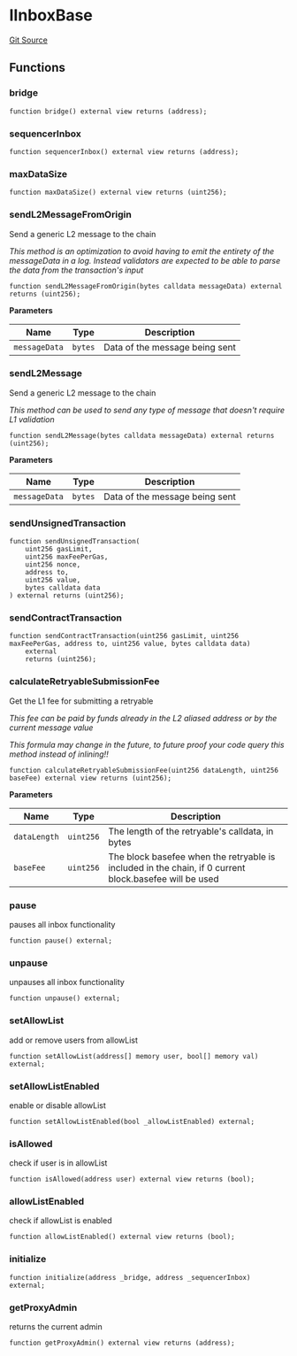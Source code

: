 # IInboxBase
[Git Source](https://github.com/G7DAO/protocol/blob/ef7b24f4a26e9671edc818362f455c3e2801e1d7/contracts/interfaces/IInboxBase.sol)


## Functions
### bridge


```solidity
function bridge() external view returns (address);
```

### sequencerInbox


```solidity
function sequencerInbox() external view returns (address);
```

### maxDataSize


```solidity
function maxDataSize() external view returns (uint256);
```

### sendL2MessageFromOrigin

Send a generic L2 message to the chain

*This method is an optimization to avoid having to emit the entirety of the messageData in a log. Instead validators are expected to be able to parse the data from the transaction's input*


```solidity
function sendL2MessageFromOrigin(bytes calldata messageData) external returns (uint256);
```
**Parameters**

|Name|Type|Description|
|----|----|-----------|
|`messageData`|`bytes`|Data of the message being sent|


### sendL2Message

Send a generic L2 message to the chain

*This method can be used to send any type of message that doesn't require L1 validation*


```solidity
function sendL2Message(bytes calldata messageData) external returns (uint256);
```
**Parameters**

|Name|Type|Description|
|----|----|-----------|
|`messageData`|`bytes`|Data of the message being sent|


### sendUnsignedTransaction


```solidity
function sendUnsignedTransaction(
    uint256 gasLimit,
    uint256 maxFeePerGas,
    uint256 nonce,
    address to,
    uint256 value,
    bytes calldata data
) external returns (uint256);
```

### sendContractTransaction


```solidity
function sendContractTransaction(uint256 gasLimit, uint256 maxFeePerGas, address to, uint256 value, bytes calldata data)
    external
    returns (uint256);
```

### calculateRetryableSubmissionFee

Get the L1 fee for submitting a retryable

*This fee can be paid by funds already in the L2 aliased address or by the current message value*

*This formula may change in the future, to future proof your code query this method instead of inlining!!*


```solidity
function calculateRetryableSubmissionFee(uint256 dataLength, uint256 baseFee) external view returns (uint256);
```
**Parameters**

|Name|Type|Description|
|----|----|-----------|
|`dataLength`|`uint256`|The length of the retryable's calldata, in bytes|
|`baseFee`|`uint256`|The block basefee when the retryable is included in the chain, if 0 current block.basefee will be used|


### pause

pauses all inbox functionality


```solidity
function pause() external;
```

### unpause

unpauses all inbox functionality


```solidity
function unpause() external;
```

### setAllowList

add or remove users from allowList


```solidity
function setAllowList(address[] memory user, bool[] memory val) external;
```

### setAllowListEnabled

enable or disable allowList


```solidity
function setAllowListEnabled(bool _allowListEnabled) external;
```

### isAllowed

check if user is in allowList


```solidity
function isAllowed(address user) external view returns (bool);
```

### allowListEnabled

check if allowList is enabled


```solidity
function allowListEnabled() external view returns (bool);
```

### initialize


```solidity
function initialize(address _bridge, address _sequencerInbox) external;
```

### getProxyAdmin

returns the current admin


```solidity
function getProxyAdmin() external view returns (address);
```

